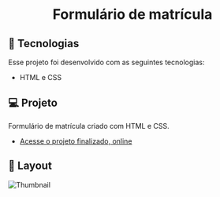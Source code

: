 <h1 align="center"> Formulário de matrícula </h1>


## 🚀 Tecnologias

Esse projeto foi desenvolvido com as seguintes tecnologias:

- HTML e CSS

## 💻 Projeto

Formulário de matrícula criado com HTML e CSS.

- [Acesse o projeto finalizado, online](https://k4hsantos.github.io/Formulario-de-matricula/)


## 🔖 Layout

![Thumbnail](https://github.com/user-attachments/assets/615fd1fe-5c99-4586-aa69-38953a59cb8d)




